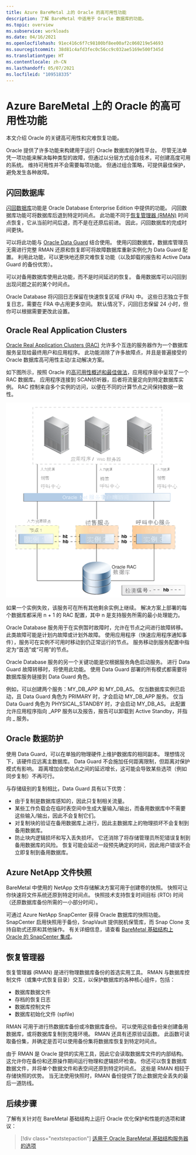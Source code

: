 ```yaml
---
title: Azure BareMetal 上的 Oracle 的高可用性功能
description: 了解 BareMetal 中适用于 Oracle 数据库的功能。
ms.topic: overview
ms.subservice: workloads
ms.date: 04/16/2021
ms.openlocfilehash: 91ec416c6f7c98100bf8ee00af2c060219e54693
ms.sourcegitcommit: 38d81c4afd3fec0c56cc9c032ae5169e500f345d
ms.translationtype: HT
ms.contentlocale: zh-CN
ms.lasthandoff: 05/07/2021
ms.locfileid: "109518335"
---
```

# <a name="high-availability-features-for-oracle-on-azure-baremetal"></a>Azure BareMetal 上的 Oracle 的高可用性功能

本文介绍 Oracle 的关键高可用性和灾难恢复功能。

Oracle 提供了许多功能来构建用于运行 Oracle 数据库的弹性平台。 尽管无法单凭一项功能来解决每种类型的故障，但通过以分层方式组合技术，可创建高度可用的系统。 维持可用性并不会需要每项功能。 但通过组合策略，可提供最佳保护，避免发生各种故障。 

## <a name="flashback-database"></a>闪回数据库

[闪回数据库](https://docs.oracle.com/en/database/oracle/oracle-database/21/rcmrf/FLASHBACK-DATABASE.html#GUID-584AC79A-40C5-45CA-8C63-DED3BE3A4511)功能是 Oracle Database Enterprise Edition 中提供的功能。 闪回数据库功能可将数据库后退到特定时间点。 此功能不同于[恢复管理器 (RMAN)](https://docs.oracle.com/en/cloud/paas/db-backup-cloud/csdbb/performing-general-restore-and-recovery-operations.html) 时间点恢复，它从当前时间后退，而不是在还原后前进。 因此，闪回数据库的完成时间更快。
 
可以将此功能与 [Oracle Data Guard](https://docs.oracle.com/en/database/oracle/oracle-database/19/sbydb/preface.html#GUID-B6209E95-9DA8-4D37-9BAD-3F000C7E3590) 结合使用。 使用闪回数据库，数据库管理员无需进行完整 RMAN 还原和恢复即可将故障数据库重新实例化为 Data Guard 配置。 利用此功能，可以更快地还原灾难恢复功能（以及卸载的报告和 Active Data Guard 的备份优势）。
 
可以对备用数据库使用此功能，而不是时间延迟的恢复。 备用数据库可以闪回到出现问题之前的某个时间点。
 
Oracle Database 将闪回日志保留在快速恢复区域 (FRA) 中。 这些日志独立于恢复日志，需要在 FRA 中占用更多空间。 默认情况下，闪回日志保留 24 小时，但你可以根据需要更改此设置。

## <a name="oracle-real-application-clusters"></a>Oracle Real Application Clusters

[Oracle Real Application Clusters (RAC)](https://docs.oracle.com/en/database/oracle/oracle-database/19/racad/introduction-to-oracle-rac.html#GUID-5A1B02A2-A327-42DD-A1AD-20610B2A9D92) 允许多个互连的服务器作为一个数据库服务呈现给最终用户和应用程序。 此功能消除了许多故障点，并且是普遍接受的 Oracle 数据库高可用性主动/主动解决方案。

如下图所示，按照 Oracle 的[高可用性概述和最佳做法](https://docs.oracle.com/en/database/oracle/oracle-database/19/haovw/ha-features.html)，应用程序层中呈现了一个 RAC 数据库。 应用程序连接到 SCAN侦听器，后者将流量定向到特定数据库实例。 RAC 控制来自多个实例的访问，以便在不同的计算节点之间保持数据一致性。

![概述 Oracle RAC 体系结构的示意图。](media/oracle-high-availability/oracle-real-application-clusters.png)

如果一个实例失败，该服务可在所有其他剩余实例上继续。 解决方案上部署的每个数据库都采用 n + 1 的 RAC 配置，其中 n 是支持服务所需的最小处理能力。

Oracle Database 服务用于在实例暂时故障时，允许在节点之间进行故障转移。 此类故障可能是计划内故障或计划外故障。 使用应用程序（快速应用程序通知事件），服务可在实例不可用时移动到仍正常运行的节点。 服务移动到服务配置中指定为“首选”或“可用”的节点。

Oracle Database 服务的另一个关键功能是仅根据服务角色启动服务。 进行 Data Guard 故障转移时，将使用此功能。 使用 Data Guard 部署的所有模式都需要将数据库服务链接到 Data Guard 角色。

例如，可以创建两个服务：MY\_DB\_APP 和 MY\_DB\_AS。 仅当数据库实例已启动，且 Data Guard 角色为 PRIMARY 时，才会启动 MY\_DB\_APP 服务。 仅当 Data Guard 角色为 PHYSICAL\_STANDBY 时，才会启动 MY\_DB\_AS。 此配置允许应用程序指向 \_APP 服务以及报告，报告可以卸载到 Active Standby，并指向 \_ 服务。

## <a name="oracle-data-guard"></a>Oracle 数据防护

使用 Data Guard，可以在单独的物理硬件上维护数据库的相同副本。 理想情况下，该硬件应远离主数据库。 Data Guard 不会施加任何距离限制，但距离对保护模式有影响。 距离增加会使站点之间的延迟增长，这可能会导致某些选项（例如同步复制）不再可行。

与存储级别的复制相比，Data Guard 具有以下优势：

- 由于复制是数据库感知的，因此只复制相关流量。
- 某些工作负载会在临时表空间中生成大量输入/输出，而备用数据库中不需要这些输入/输出，因此不会复制它们。
- 对复制块的验证在备用数据库上进行，因此主数据库上的物理损坏不会复制到备用数据库。
- 防止块内逻辑损坏和写入丢失损坏。 它还消除了将存储管理员所犯错误复制到备用数据库的风险。
恢复可能会延迟一段预先确定的时间，因此用户错误不会立即复制到备用数据库。

## <a name="azure-netapp-files-snapshots"></a>Azure NetApp 文件快照

BareMetal 中使用的 NetApp 文件存储解决方案可用于创建卷的快照。 快照可让你快速将文件系统还原到特定时间点。 快照技术支持恢复时间目标 (RTO) 时间（还原数据库备份所需的一小部分时间）。

可通过 Azure NetApp SnapCenter 获得 Oracle 数据库的快照功能。 SnapCenter 启用快照用于备份，SnapVault 提供脱机保管库，而 Snap Clone 支持自助式还原和其他操作。 有关详细信息，请查看 [BareMetal 基础结构上 Oracle 的 SnapCenter 集成](netapp-snapcenter-integration-oracle-baremetal.md)。

## <a name="recovery-manager"></a>恢复管理器

恢复管理器 (RMAN) 是进行物理数据库备份的首选实用工具。 RMAN 与数据库控制文件（或集中式恢复目录）交互，以保护数据库的各种核心组件，包括：

- 数据库数据文件
- 存档的恢复日志
- 数据库控制文件
- 数据库初始化文件 (spfile)

RMAN 可用于进行热数据库备份或冷数据库备份。 可以使用这些备份来创建备用数据库，或将数据库复制到克隆环境。 RMAN 还具有还原验证函数。 此函数可读取备份集，并确定是否可以使用备份集将数据库恢复到特定时间点。

由于 RMAN 是 Oracle 提供的实用工具，因此它会读取数据库文件的内部结构。 这允许你在备份和还原操作期间运行物理和逻辑损坏检查。 你还可以恢复数据库数据文件，并将单个数据文件和表空间还原到特定时间点。 这些是 RMAN 相较于存储快照的优势。 当无法使用快照时，RMAN 备份提供了防止数据完全丢失的最后一道防线。

## <a name="next-steps"></a>后续步骤

了解有关针对在 BareMetal 基础结构上运行 Oracle 优化保护和性能的选项和建议：

> [!div class="nextstepaction"]
> [适用于 Oracle BareMetal 基础结构服务器的选项](options-considerations-high-availability.md)
